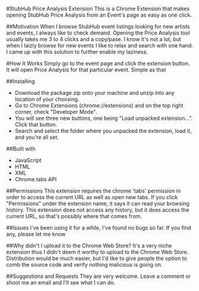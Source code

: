 #StubHub Price Analysis Extension
This is a Chrome Extension that makes opening StubHub Price Analysis from an Event's page
as easy as one click.

##Motivation
When I browse StubHub event listings looking for new artists and events, I always like to check demand. Opening the Price
Analysis tool usually takes me 3 to 4 clicks and a copy/pase. I know it's not a lot, but when I laizly browse for new
events I like to relax and search with one hand. I came up with this solution to further enable my laziness.

#How It Works
Simply go to the event page and click the extension button. It will open Price Analysis for that particular event. Simple as that

##Installing
- Download the package.zip onto your machine and unzip into any location of your choosing.
- Go to Chrome Extensions (chrome://extensions) and on the top right corner, check "Developer Mode".
- You will see three new buttons, one being "Load unpacked extension...". Click that button.
- Search and select the folder where you unpacked the extension, load it, and you're all set.

##Built with
- JavaScript
- HTML
- XML
- Chrome.tabs API

##Permissions
This extension requires the chrome 'tabs' permission in order to access the current URL as well as open new tabs.
If you click "Permissions" under the extension name, it says it can read your browsing history. This extension
does not access any history, but it does access the current URL, so that's possibly where that comes from.

##Issues
I've been using it for a while, I've found no bugs so far. If you find any, please let me know

##Why didn't I upload it to the Chrome Web Store?
It's a very niche extension thus I didn't deem it worthy to upload to the Chrome Web Store. Distribution
would be much easier, but I'd like to give people the option to comb the source code and verify nothing 
malicious is going on.

##Suggestions and Requests
They are very welcome. Leave a comment or shoot me an email and I'll see what I can do.